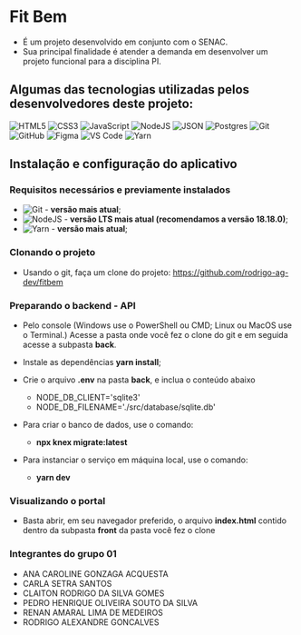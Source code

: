 # Fit Bem
* É um projeto desenvolvido em conjunto com o SENAC.
* Sua principal finalidade é atender a demanda em desenvolver um projeto funcional para a disciplina PI.

## Algumas das tecnologias utilizadas pelos desenvolvedores deste projeto:
![HTML5](https://img.shields.io/badge/html5-%23E34F26.svg?style=for-the-badge&logo=html5&logoColor=white)
![CSS3](https://img.shields.io/badge/css3-%231572B6.svg?style=for-the-badge&logo=css3&logoColor=white)
![JavaScript](https://img.shields.io/badge/javascript-%23323330.svg?style=for-the-badge&logo=javascript&logoColor=%23F7DF1E)
![NodeJS](https://img.shields.io/badge/node.js-6DA55F?style=for-the-badge&logo=node.js&logoColor=white)
![JSON](https://img.shields.io/badge/json-purple.svg?style=for-the-badge&logo=json&logoColor=white)
![Postgres](https://img.shields.io/badge/postgres-%23316192.svg?style=for-the-badge&logo=postgresql&logoColor=white)
![Git](https://img.shields.io/badge/git-%23F05033.svg?style=for-the-badge&logo=git&logoColor=white)
![GitHub](https://img.shields.io/badge/github-%23121011.svg?style=for-the-badge&logo=github&logoColor=white)
![Figma](https://img.shields.io/badge/figma-%23F24E1E.svg?style=for-the-badge&logo=figma&logoColor=white)
![VS Code](https://img.shields.io/badge/VS%20Code-0078d7.svg?style=for-the-badge&logo=visual-studio-code&logoColor=white)
![Yarn](https://img.shields.io/badge/yarn-392e69.svg?style=for-the-badge&logo=yarn&logoColor=white)


## Instalação e configuração do aplicativo
### Requisitos necessários e previamente instalados
* ![Git](https://img.shields.io/badge/git-%23F05033.svg?style=for-the-badge&logo=git&logoColor=white) - **versão mais atual**;
* ![NodeJS](https://img.shields.io/badge/node.js-6DA55F?style=for-the-badge&logo=node.js&logoColor=white) - **versão LTS mais atual (recomendamos a versão 18.18.0)**;
* ![Yarn](https://img.shields.io/badge/yarn-392e69.svg?style=for-the-badge&logo=yarn&logoColor=white) - **versão mais atual**;

### Clonando o projeto
* Usando o git, faça um clone do projeto: https://github.com/rodrigo-ag-dev/fitbem

### Preparando o backend - API
* Pelo console (Windows use o PowerShell ou CMD; Linux ou MacOS use o Terminal.) Acesse a pasta onde você fez o clone do git e em seguida acesse a subpasta **back**.

* Instale as dependências **yarn install**;

* Crie o arquivo **.env** na pasta **back**, e inclua o conteúdo abaixo
  - NODE_DB_CLIENT='sqlite3'
  - NODE_DB_FILENAME='./src/database/sqlite.db'
 
* Para criar o banco de dados, use o comando:
  - **npx knex migrate:latest**

* Para instanciar o serviço em máquina local, use o comando:
  - **yarn dev**

### Visualizando o portal
* Basta abrir, em seu navegador preferido, o arquivo **index.html** contido dentro da subpasta **front** da pasta você fez o clone

### Integrantes do grupo 01
* ANA CAROLINE GONZAGA ACQUESTA
* CARLA SETRA SANTOS
* CLAITON RODRIGO DA SILVA GOMES
* PEDRO HENRIQUE OLIVEIRA SOUTO DA SILVA
* RENAN AMARAL LIMA DE MEDEIROS
* RODRIGO ALEXANDRE GONCALVES
